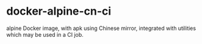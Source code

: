 # docker-alpine-cn-ci
alpine Docker image, with apk using Chinese mirror, integrated with utilities which may be used in a CI job.
